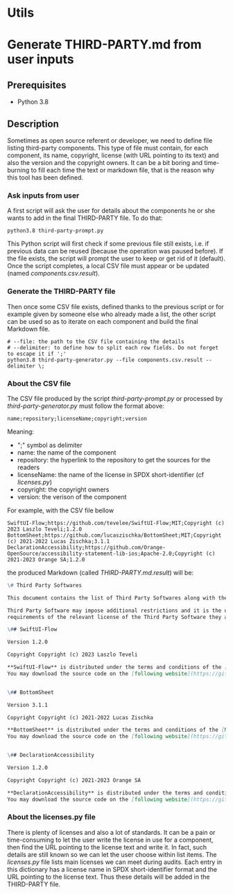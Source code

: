 # Utils

# Generate THIRD-PARTY.md from user inputs

## Prerequisites

- Python 3.8

## Description

Sometimes as open source referent or developer, we need to define file listing third-party components.
This type of file must contain, for each component, its name, copyright, license (with URL pointing to its text) and also the version and the copyright owners.
It can be a bit boring and time-burning to fill each time the text or markdown file, that is the reason why this tool has been defined.

### Ask inputs from user

A first script will ask the user for details about the components he or she wants to add in the final THIRD-PARTY file.
To do that:
```shell
python3.8 third-party-prompt.py
```

This Python script will first check if some previous file still exists, i.e. if previous data can be reused (because the operation was paused before).
If the file exists, the script will prompt the user to keep or get rid of it (default).
Once the script completes, a local CSV file must appear or be updated (named *components.csv.result*).

### Generate the THIRD-PARTY file

Then once some CSV file exists, defined thanks to the previous script or for example given by someone else who already made a list, the other script can be used
so as to iterate on each component and build the final Markdown file.

```shell
# --file: the path to the CSV file containing the details
# --delimiter: to define how to split each row fields. Do not forget to escape it if ';'
python3.8 third-party-generator.py --file components.csv.result --delimiter \;
```

### About the CSV file

The CSV file produced by the script *third-party-prompt.py* or processed by *third-party-generator.py* must follow the format above:

```csv
name;repository;licenseName;copyright;version
```

Meaning:
- ";" symbol as delimiter
- name: the name of the component
- repository: the hyperlink to the repository to get the sources for the readers
- licenseName: the name of the license in SPDX short-identifier (cf *licenses.py*)
- copyright: the copyright owners
- version: the verison of the component


For example, with the CSV file bellow
```csv
SwiftUI-Flow;https://github.com/tevelee/SwiftUI-Flow;MIT;Copyright (c) 2023 Laszlo Teveli;1.2.0
BottomSheet;https://github.com/lucaszischka/BottomSheet;MIT;Copyright (c) 2021-2022 Lucas Zischka;3.1.1
DeclarationAccessibility;https://github.com/Orange-OpenSource/accessibility-statement-lib-ios;Apache-2.0;Copyright (c) 2021-2023 Orange SA;1.2.0
```

the produced Markdown (called *THIRD-PARTY.md.result*) will be:
```markdown
\# Third Party Softwares

This document contains the list of Third Party Softwares along with the license information.

Third Party Software may impose additional restrictions and it is the user's responsibility to ensure that they have met the licensing
requirements of the relevant license of the Third Party Software they are using.

\## SwiftUI-Flow

Version 1.2.0

Copyright Copyright (c) 2023 Laszlo Teveli

**SwiftUI-Flow** is distributed under the terms and conditions of the [MIT License](https://opensource.org/license/mit).
You may download the source code on the [following website](https://github.com/tevelee/SwiftUI-Flow).


\## BottomSheet

Version 3.1.1

Copyright Copyright (c) 2021-2022 Lucas Zischka

**BottomSheet** is distributed under the terms and conditions of the [MIT License](https://opensource.org/license/mit).
You may download the source code on the [following website](https://github.com/lucaszischka/BottomSheet).


\## DeclarationAccessibility

Version 1.2.0

Copyright Copyright (c) 2021-2023 Orange SA

**DeclarationAccessibility** is distributed under the terms and conditions of the [Apache-2.0 License](https://opensource.org/license/apache-2-0).
You may download the source code on the [following website](https://github.com/Orange-OpenSource/accessibility-statement-lib-ios).
```

### About the licenses.py file

There is plenty of licenses and also a lot of standards. It can be a pain or time-consuming to let the user write the license in use for a component,
then find the URL pointing to the license text and write it. In fact, such details are still known so we can let the user choose within list items.
The *licenses.py* file lists main licenses we can meet during audits. Each entry in this dictionary has a license name in SPDX short-identifier format and the URL pointing to the license text. Thus these details will be added in the THIRD-PARTY file.
